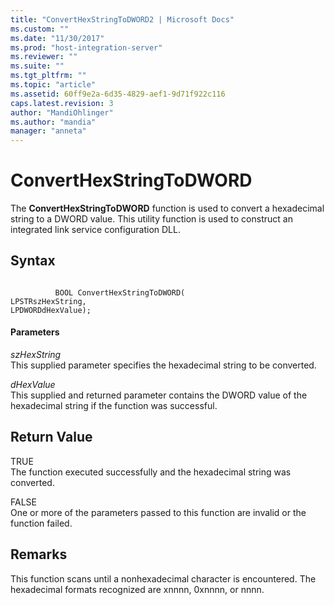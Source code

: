 ```yaml
---
title: "ConvertHexStringToDWORD2 | Microsoft Docs"
ms.custom: ""
ms.date: "11/30/2017"
ms.prod: "host-integration-server"
ms.reviewer: ""
ms.suite: ""
ms.tgt_pltfrm: ""
ms.topic: "article"
ms.assetid: 60ff9e2a-6d35-4829-aef1-9d71f922c116
caps.latest.revision: 3
author: "MandiOhlinger"
ms.author: "mandia"
manager: "anneta"
---
```

# ConvertHexStringToDWORD
The **ConvertHexStringToDWORD** function is used to convert a hexadecimal string to a DWORD value. This utility function is used to construct an integrated link service configuration DLL.  
  
## Syntax  
  
```  
  
          BOOL ConvertHexStringToDWORD(   
LPSTRszHexString,  
LPDWORDdHexValue);  
```  
  
#### Parameters  
 *szHexString*  
 This supplied parameter specifies the hexadecimal string to be converted.  
  
 *dHexValue*  
 This supplied and returned parameter contains the DWORD value of the hexadecimal string if the function was successful.  
  
## Return Value  
 TRUE  
 The function executed successfully and the hexadecimal string was converted.  
  
 FALSE  
 One or more of the parameters passed to this function are invalid or the function failed.  
  
## Remarks  
 This function scans until a nonhexadecimal character is encountered. The hexadecimal formats recognized are xnnnn, 0xnnnn, or nnnn.